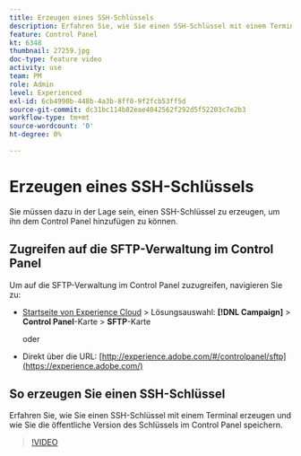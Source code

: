 ```yaml
---
title: Erzeugen eines SSH-Schlüssels
description: Erfahren Sie, wie Sie einen SSH-Schlüssel mit einem Terminal erzeugen und wie Sie die öffentliche Version des Schlüssels im Control Panel speichern.
feature: Control Panel
kt: 6348
thumbnail: 27259.jpg
doc-type: feature video
activity: use
team: PM
role: Admin
level: Experienced
exl-id: 6cb4990b-448b-4a3b-8ff0-9f2fcb53ff5d
source-git-commit: dc31bc114b82eae4042562f292d5f52203c7e2b3
workflow-type: tm+mt
source-wordcount: '0'
ht-degree: 0%

---
```


# Erzeugen eines SSH-Schlüssels

Sie müssen dazu in der Lage sein, einen SSH-Schlüssel zu erzeugen, um ihn dem Control Panel hinzufügen zu können.

## Zugreifen auf die SFTP-Verwaltung im Control Panel

Um auf die SFTP-Verwaltung im Control Panel zuzugreifen, navigieren Sie zu:

* [Startseite von Experience Cloud](https://experience.adobe.com/#/home) > Lösungsauswahl: **[!DNL Campaign]** > **Control Panel**-Karte > **SFTP**-Karte

   oder
* Direkt über die URL: [http://experience.adobe.com/#/controlpanel/sftp](https://experience.adobe.com/)

## So erzeugen Sie einen SSH-Schlüssel

Erfahren Sie, wie Sie einen SSH-Schlüssel mit einem Terminal erzeugen und wie Sie die öffentliche Version des Schlüssels im Control Panel speichern.

>[!VIDEO](https://video.tv.adobe.com/v/27259?quality=12)
